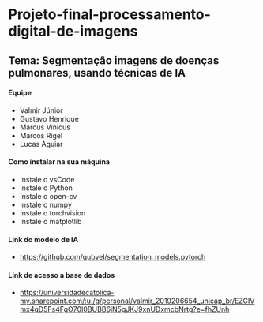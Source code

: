 # Projeto-final-processamento-digital-de-imagens

## Tema: Segmentação imagens de doenças pulmonares, usando técnicas de IA

#### Equipe
- Valmir Júnior
- Gustavo Henrique
- Marcus Vinicus
- Marcos Rigel
- Lucas Aguiar

#### Como instalar na sua máquina
- Instale o vsCode
- Instale o Python
- Instale o open-cv
- Instale o numpy
- Instale o torchvision
- Instale o matplotlib

#### Link do modelo de IA
- https://github.com/qubvel/segmentation_models.pytorch

#### Link de acesso a base de dados
- https://universidadecatolica-my.sharepoint.com/:u:/g/personal/valmir_2019206654_unicap_br/EZCIVmx4qD5Fs4FgO70I0BUBB6jN5gJKJ9xnUDxmcbNrtg?e=fhZUnh
